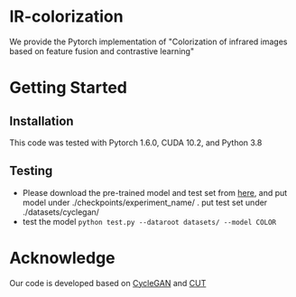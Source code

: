 # IR-colorization


We provide the Pytorch implementation of "Colorization of infrared images based on feature fusion and contrastive learning"
# Getting Started
## Installation
This code was tested with Pytorch 1.6.0, CUDA 10.2, and Python 3.8
## Testing
* Please download the pre-trained model and test set from [here](https://drive.google.com/drive/quota), and put model under ./checkpoints/experiment_name/ . put test set under ./datasets/cyclegan/
* test the model 
 ```python test.py --dataroot datasets/ --model COLOR ```
 # Acknowledge
 Our code is developed based on [CycleGAN](https://github.com/junyanz/pytorch-CycleGAN-and-pix2pix) and [CUT](https://github.com/taesungp/contrastive-unpaired-translation)

